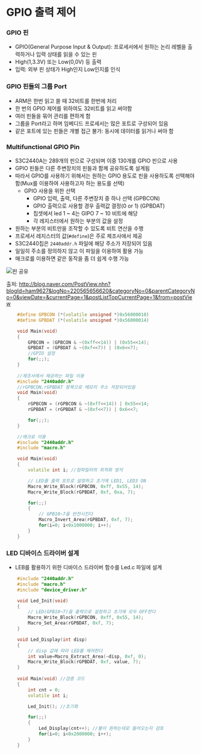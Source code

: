 # GPIO 출력 제어
### GPIO 핀
- GPIO(General Purpose Input & Output): 프로세서에서 원하는 논리 레벨을 출력하거나 입력 상태를 읽을 수 있는 핀
- High(1,3.3V) 또는 Low(0,0V) 등 출력
- 입력: 외부 핀 상태가 High인지 Low인지를 인식

### GPIO 핀들의 그룹 Port
- ARM은 한번 읽고 쓸 때 32비트를 한번에 처리
- 한 번의 GPIO 제어를 위하여도 32비트를 읽고 써야함
- 여러 핀들을 묶어 관리를 편하게 함
- 그룹을 Port라고 하며 임베디드 프로세서는 많은 포트로 구성되어 있음
- 같은 포트에 있는 핀들은 개별 접근 불가: 동시에 데이터를 읽거나 써야 함

### Multifunctional GPIO Pin
- S3C2440A는 289개의 핀으로 구성되며 이중 130개를 GPIO 핀으로 사용
- GPIO 핀들은 다른 주변장치의 핀들과 함께 공유하도록 설계됨
- 따라서 GPIO를 사용하기 위해서는 원하는 GPIO 용도로 핀을 사용하도록 선택해야 함(Mux를 이용하여 사용하고자 하는 용도를 선택)
	- GPIO 사용을 위한 선택
        - GPIO 입력, 출력, 다른 주변장치 중 하나 선택 (GPBCON)
        - GPIO 출력으로 사용할 경우 출력값 결정(0 or 1) (GPBDAT)
        - 칩셋에서 led 1 ~ 4는 GIPO 7 ~ 10 비트에 해당
        - 각 레지스터에서 원하는 부분의 값을 설정
- 원하는 부분의 비트만을 조작할 수 있도록 비트 연산을 수행
- 프로세서 레지스터의 값(`#define`)은 주로 제조사에서 제공
- S3C2440칩은 `2440addr.h` 파일에 해당 주소가 저장되어 있음
- 일일히 주소를 정의하지 않고 이 파일을 이용하여 활용 가능
- 매크로를 이용하면 같은 동작을 좀 더 쉽게 수행 가능

![핀 공유](http://1.bp.blogspot.com/-aUNR9ro4pS8/UzO0wJs0F1I/AAAAAAAAAPo/QjjyFYsa5h0/s1600/dt_pinmux.png)

출처: http://blog.naver.com/PostView.nhn?blogId=ham9627&logNo=220565656620&categoryNo=0&parentCategoryNo=0&viewDate=&currentPage=1&postListTopCurrentPage=1&from=postView

```cpp
	#define GPBCON (*(volatile unsigned *)0x56000010)
	#define GPBDAT (*(volatile unsigned *)0x56000014)

	void Main(void)
	{
		GPBCON = (GPBCON & ~(0xff<<14)) | (0x55<<14);
		GPBDAT = (GPBDAT & ~(0xf<<7)) | (0x6<<7); 
		//GPIO 설정
		for(;;);
	}
	
	//제조사에서 제공하는 파일 이용
	#include "2440addr.h"
	//rGPBCON,rGPBDAT 항목으로 메모리 주소 저장되어있음
	void Main(void)
	{
		rGPBCON = (rGPBCON & ~(0xff<<14)) | 0x55<<14;
		rGPBDAT = (rGPBDAT & ~(0xf<<7)) | 0x6<<7;

		for(;;);
	}

	//매크로 이용
	#include "2440addr.h"
	#include "macro.h"

	void Main(void)
	{
		volatile int i; //컴파일러의 최적화 방지

		// LED를 출력 포트로 설정하고 초기에 LED1, LED3 ON
		Macro_Write_Block(rGPBCON, 0xff, 0x55, 14);
		Macro_Write_Block(rGPBDAT, 0xf, 0xa, 7);

		for(;;)
		{
			// GPB10~7을 반전시킨다
			Macro_Invert_Area(rGPBDAT, 0xf, 7);
			for(i=0; i<0x1000000; i++);
		}
	}
```

### LED 디바이스 드라이버 설계
- LEB를 활용하기 위한 디바이스 드라이버 함수를 Led.c 파일에 설계

```cpp
	#include "2440addr.h"
	#include "macro.h"
	#include "device_driver.h"

	void Led_Init(void)
	{
		// LED(GPB10~7)을 출력으로 설정하고 초기에 모두 OFF한다
		Macro_Write_Block(rGPBCON, 0xff, 0x55, 14);
		Macro_Set_Area(rGPBDAT, 0xf, 7);
	}

	void Led_Display(int disp)
	{
		// disp 값에 따라 LED를 제어한다
		int value=Macro_Extract_Area(~disp, 0xf, 0);
		Macro_Write_Block(rGPBDAT, 0xf, value, 7);
	}
	
	void Main(void) //검증 코드
	{
		int cnt = 0;
		volatile int i;

		Led_Init(); //초기화

		for(;;)
		{
			Led_Display(cnt++); //불이 원하는대로 들어오는지 검토
			for(i=0; i<0x2000000; i++);
		}
	}
```
